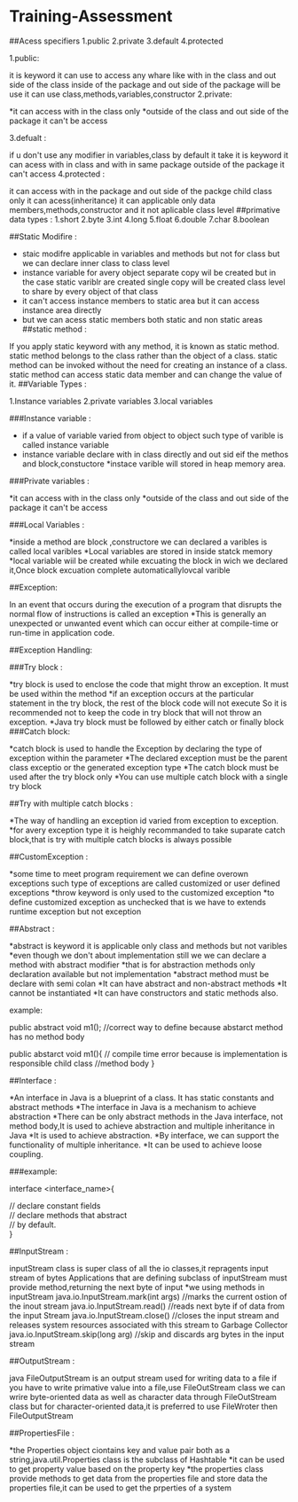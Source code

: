 # Training-Assessment
##Acess specifiers
1.public 
2.private 
3.default 
4.protected

1.public: 

it is keyword it can use to access any whare like with in the class and out side of the class
inside of the package and out side of the package will be use
it can use class,methods,variables,constructor
2.private: 

*it can access with in the class only *outside of the class and out side of the package it can't be access

3.defualt : 

if u don't use any modifier in variables,class by default it take
it is keyword it can acess with in class and with in same package
outside of the package it can't access
4.protected : 

it can access with in the package and out side of the packge child class only it can acess(inheritance)
it can applicable only data members,methods,constructor and it not aplicable class level
##primative data types :
1.short 
2.byte 
3.int
4.long 
5.float
6.double 
7.char 
8.boolean

##Static Modifire :

* staic modifre applicable in variables and methods but not for class but we can declare inner class to class level
* instance variable for avery object separate copy wil be created but in the case static variblr are created single 
  copy will be created class level to share by every object of that class
* it can't access instance members to static area but it can access instance area directly
* but we can acess static members both static  and non static areas
##static method : 

If you apply static keyword with any method, it is known as static method.
static method belongs to the class rather than the object of a class.
static method can be invoked without the need for creating an instance of a class.
static method can access static data member and can change the value of it.
##Variable Types : 

1.Instance variables
2.private variables 
3.local variables

###Instance variable : 
* if a value of variable varied from object to object such type of varible is called instance variable 
* instance variable declare with in class directly and out sid eif the methos and block,constuctore *instace varible will stored in heap memory area.

###Private variables : 

*it can access with in the class only 
*outside of the class and out side of the package it can't be access

###Local Variables : 

*inside a method are block ,constructore we can declared a varibles is called local varibles
*Local variables are stored in inside statck memory
*local variable wiil be created while excuating the block in wich we declared it,Once block excuation complete automaticallylovcal varible

##Exception: 

In an event that occurs during the execution of a program that disrupts the normal flow of instructions is called an exception 
*This is generally an unexpected or unwanted event which can occur either at compile-time or run-time in application code.

##Exception Handling: 

###Try block : 

*try block is used to enclose the code that might throw an exception. It must be used within the method 
*if an exception occurs at the particular statement in the try block, the rest of the block code will not execute
So it is recommended not to keep the code in try block that will not throw an exception. 
*Java try block must be followed by either catch or finally block
###Catch block: 

*catch block is used to handle the Exception by declaring the type of exception within the parameter 
*The declared exception must be the parent class exceptio or the generated exception type 
*The catch block must be used after the try block only 
*You can use multiple catch block with a single try block

##Try with multiple catch blocks : 

*The way of handling an exception id varied from exception to exception. 
*for avery exception type it is heighly recommanded to take suparate catch block,that is try with multiple catch blocks is always possible

##CustomException : 

*some time to meet program requirement we can define overown exceptions such type of exceptions are called customized or user defined exceptions 
*throw keyword is only used to the customized exception *to define customized exception as unchecked that is we have to extends runtime exception but not exception

##Abstract :

*abstract is keyword it is applicable only class and methods but not varibles 
*even though we don't about implementation still we we can declare a method with abstract modifier
 *that is for abstraction methods only declaration available but not implementation *abstract method must be declare with semi colan 
*It can have abstract and non-abstract methods *It cannot be instantiated *It can have constructors and static methods also.

example:

public abstract void m1(); //correct way to define because abstarct method has no method body

public abstarct void m1(){ 
// compile time error because is implementation is responsible child class //method body }

##Interface :

*An interface in Java is a blueprint of a class. It has static constants and abstract methods 
*The interface in Java is a mechanism to achieve abstraction 
*There can be only abstract methods in the Java interface, not method body,It is used to achieve abstraction and multiple inheritance in Java 
*It is used to achieve abstraction. 
*By interface, we can support the functionality of multiple inheritance.
 *It can be used to achieve loose coupling.

###example: 

interface <interface_name>{

// declare constant fields  
// declare methods that abstract   
// by default.  
}


##InputStream : 

inputStream class is super class of all the io classes,it repragents input stream of bytes
Applications that are defining subclass of inputStream must provide method,returning the next byte of input *we using methods in inputStream
java.io.InputStream.mark(int args) //marks the current ostion of the inout stream
java.io.InputStream.read() //reads next byte if of data from the input Stream
java.io.InputStream.close() //closes the input stream and releases system resources associated with this stream to Garbage Collector
java.io.InputStream.skip(long arg) //skip and discards arg bytes in the input stream

##OutputStream : 

java FileOutputStream is an output stream used for writing data to a file
if you have to write primative value into a file,use FileOutStream class
we can wrire byte-oriented data as well as character data through FileOutStream class
but for character-oriented data,it is preferred to use FileWroter then FileOutputStream

##PropertiesFile : 

*the Properties object ciontains key and value pair both as a string,java.util.Properties class is the subclass of Hashtable 
*it can be used to get property value based on the property key 
*the properties class provide methods to get data from the properties file and store data the properties file,it can be used to get the prperties of a system
